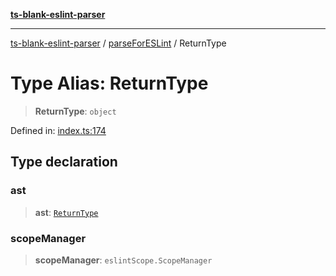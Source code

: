 [**ts-blank-eslint-parser**](../../../README.md)

***

[ts-blank-eslint-parser](../../../README.md) / [parseForESLint](../README.md) / ReturnType

# Type Alias: ReturnType

> **ReturnType**: `object`

Defined in: [index.ts:174](https://github.com/Rel1cx/ts-blank-eslint-parser/blob/a4a041e415d0c6938bb1fffbf19edbd0f7ff281d/src/index.ts#L174)

## Type declaration

### ast

> **ast**: [`ReturnType`](../../parse/type-aliases/ReturnType.md)

### scopeManager

> **scopeManager**: `eslintScope.ScopeManager`
